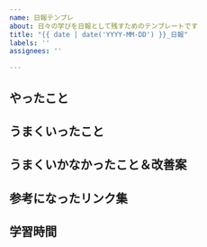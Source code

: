 ```yaml
---
name: 日報テンプレ
about: 日々の学びを日報として残すためのテンプレートです
title: "{{ date | date('YYYY-MM-DD') }}_日報"
labels: ''
assignees: ''

---
```


## やったこと

## うまくいったこと

## うまくいかなかったこと＆改善案

## 参考になったリンク集

## 学習時間